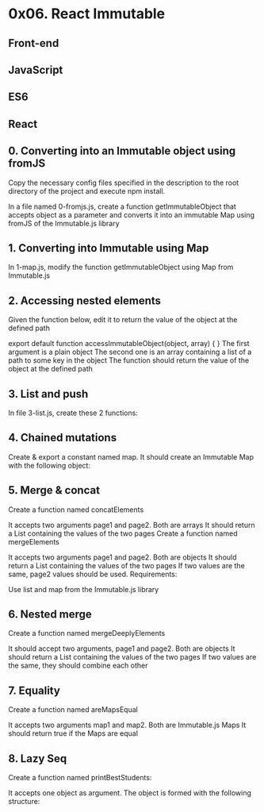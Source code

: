 # 0x06. React Immutable
## Front-end
## JavaScript
## ES6
## React

## 0. Converting into an Immutable object using fromJS

Copy the necessary config files specified in the description to the root directory of the project and execute npm install.

In a file named 0-fromjs.js, create a function getImmutableObject that accepts object as a parameter and converts it into an immutable Map using fromJS of the Immutable.js library

## 1. Converting into Immutable using Map

In 1-map.js, modify the function getImmutableObject using Map from Immutable.js

## 2. Accessing nested elements

Given the function below, edit it to return the value of the object at the defined path

export default function accessImmutableObject(object, array) {
}
The first argument is a plain object
The second one is an array containing a list of a path to some key in the object
The function should return the value of the object at the defined path

## 3. List and push

In file 3-list.js, create these 2 functions:

## 4. Chained mutations

Create & export a constant named map. It should create an Immutable Map with the following object:

## 5. Merge & concat

Create a function named concatElements

It accepts two arguments page1 and page2. Both are arrays
It should return a List containing the values of the two pages
Create a function named mergeElements

It accepts two arguments page1 and page2. Both are objects
It should return a List containing the values of the two pages
If two values are the same, page2 values should be used.
Requirements:

Use list and map from the Immutable.js library

## 6. Nested merge

Create a function named mergeDeeplyElements

It should accept two arguments, page1 and page2. Both are objects
It should return a List containing the values of the two pages
If two values are the same, they should combine each other

## 7. Equality
Create a function named areMapsEqual

It accepts two arguments map1 and map2. Both are Immutable.js Maps
It should return true if the Maps are equal

## 8. Lazy Seq
Create a function named printBestStudents:

It accepts one object as argument. The object is formed with the following structure:

